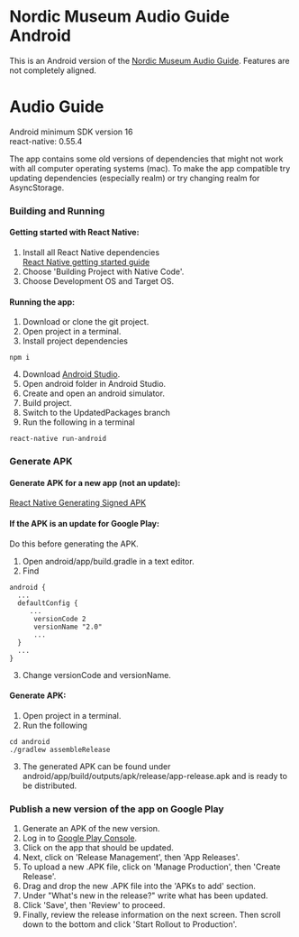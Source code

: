 # Nordic Museum Audio Guide Android

This is an Android version of the [Nordic Museum Audio Guide](https://github.com/NordicMuseum/Nordic-Museum-Audio-Guide). Features are not completely aligned.





# Audio Guide
Android minimum SDK version 16  
react-native: 0.55.4

The app contains some old versions of dependencies that might not work with all computer operating systems (mac). To make the app compatible try updating dependencies (especially realm) or try changing realm for AsyncStorage.

### Building and Running
#### Getting started with React Native:
1. Install all React Native dependencies  
[React Native getting started guide](https://facebook.github.io/react-native/docs/getting-started.html)
2. Choose 'Building Project with Native Code'.
3. Choose Development OS and Target OS.

#### Running the app: 
1. Download or clone the git project.
2. Open project in a terminal.
3. Install project dependencies  
  ```
  npm i
  ```  
4. Download [Android Studio](https://developer.android.com/studio/).
5. Open android folder in Android Studio.
6. Create and open an android simulator.
7. Build project.
8. Switch to the UpdatedPackages branch
9. Run the following in a terminal
  ```
  react-native run-android
  ```

### Generate APK
#### Generate APK for a new app (not an update):   
[React Native Generating Signed APK](https://facebook.github.io/react-native/docs/signed-apk-android.html)

#### If the APK is an update for Google Play:
Do this before generating the APK. 
1. Open android/app/build.gradle in a text editor.
2. Find
  ```
  android {
    ...
    defaultConfig {
       ...
        versionCode 2
        versionName "2.0"
        ...
    }
    ...
  }
  ```
3. Change versionCode and versionName.

#### Generate APK:
1. Open project in a terminal.
2. Run the following
  ```
  cd android
  ./gradlew assembleRelease
  ```
3. The generated APK can be found under android/app/build/outputs/apk/release/app-release.apk and is ready to be distributed. 

### Publish a new version of the app on Google Play
1. Generate an APK of the new version.
2. Log in to [Google Play Console](https://play.google.com/apps/publish/?hl=sv).
3. Click on the app that should be updated.
4. Next, click on 'Release Management', then 'App Releases'.
5. To upload a new .APK file, click on 'Manage Production', then 'Create Release'.
6. Drag and drop the new .APK file into the 'APKs to add' section. 
7. Under "What's new in the release?" write what has been updated.
8. Click 'Save', then 'Review' to proceed.
9. Finally, review the release information on the next screen. Then scroll down to the bottom and click 'Start Rollout to Production'.
